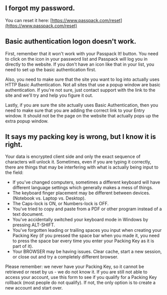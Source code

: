 ## I forgot my password.

You can reset it here: [https://www.passpack.com/reset](https://www.passpack.com/reset)

## Basic authentication logon doesn't work.

First, remember that it won't work with your Passpack It! button. You need to click on the  icon in your password list and Passpack will log you in directly to the website. If you don't have an icon like that in your list, you need to set up the basic authentication first.

Also, you need to make sure that the site you want to log into actually uses HTTP Basic Authentication. Not all sites that use a popup window are basic authentication. If you're not sure, just contact support with the link to the site and we'll try and help you figure it out.

Lastly, if you are sure the site actually uses Basic Authentication, then you need to make sure that you are adding the correct link to your Entry window. It should not be the page on the website that actually pops up the extra popup window.

## It says my packing key is wrong, but I know it is right.

Your data is encrypted client side and only the exact sequence of characters will unlock it. Sometimes, even if you are typing it correctly, there are things that may be interfering with what is actually being input to the field:

* If you've changed computers, sometimes a different keyboard will have different language settings which generally makes a mess of things.
* The keyboard finger placement may be different between devices. \(Notebook vs. Laptop vs. Desktop\).
* The Caps-lock is ON, or Numbers-lock is OFF.
* You've tried to copy and paste from a PDF or other program instead of a text document.
* You've accidentally switched your keyboard mode in Windows by pressing ALT-SHIFT.
* You've forgotten leading or trailing spaces you input when creating your Packing Key \(if you pressed the space bar when you made it, you need to press the space bar every time you enter your Packing Key as it is part of it\).
* Your BROWSER may be having issues. Clear cache, start a new session, or close out and try a completely different browser.

Please remember: we never have your Packing Key, so it cannot be retrieved or reset by us - we do not know it. If you are still not able to access your account, use this form to see if you qualify for a Packing Key rollback \(most people do not qualify\). If not, the only option is to create a new account and start over.


